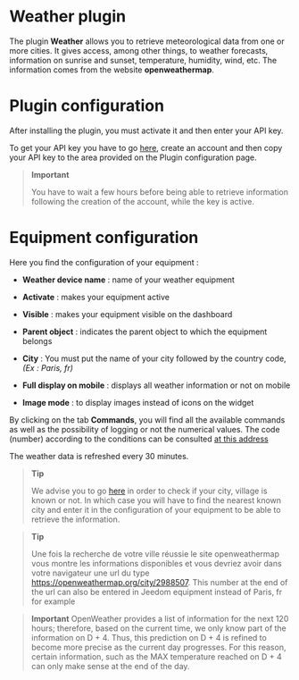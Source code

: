 # Weather plugin

The plugin **Weather** allows you to retrieve meteorological data from one or more cities. It gives access, among other things, to weather forecasts, information on sunrise and sunset, temperature, humidity, wind, etc. The information comes from the website **openweathermap**.

# Plugin configuration

After installing the plugin, you must activate it and then enter your API key.

To get your API key you have to go [here](https://home.openweathermap.org), create an account and then copy your API key to the area provided on the Plugin configuration page.

> **Important**
>
> You have to wait a few hours before being able to retrieve information following the creation of the account, while the key is active.

# Equipment configuration

Here you find the configuration of your equipment :

-   **Weather device name** : name of your weather equipment
-   **Activate** : makes your equipment active
-   **Visible** : makes your equipment visible on the dashboard
-   **Parent object** : indicates the parent object to which the equipment belongs
-   **City** : You must put the name of your city followed by the country code, *(Ex : Paris, fr)*

-   **Full display on mobile** : displays all weather information or not on mobile
-   **Image mode** : to display images instead of icons on the widget


By clicking on the tab **Commands**, you will find all the available commands as well as the possibility of logging or not the numerical values. The code (number) according to the conditions can be consulted [at this address](https://openweathermap.org/weather-conditions)

The weather data is refreshed every 30 minutes.

> **Tip**
>
> We advise you to go [here](https://openweathermap.org/find?) in order to check if your city, village is known or not. In which case you will have to find the nearest known city and enter it in the configuration of your equipment to be able to retrieve the information.

> **Tip**
>
> Une fois la recherche de votre ville réussie le site openweathermap vous montre les informations disponibles et vous devriez avoir dans votre navigateur une url du type <https://openweathermap.org/city/2988507>. This number at the end of the url can also be entered in Jeedom equipment instead of Paris, fr for example

>**Important**
>OpenWeather provides a list of information for the next 120 hours; therefore, based on the current time, we only know part of the information on D + 4. Thus, this prediction on D + 4 is refined to become more precise as the current day progresses. For this reason, certain information, such as the MAX temperature reached on D + 4 can only make sense at the end of the day.
